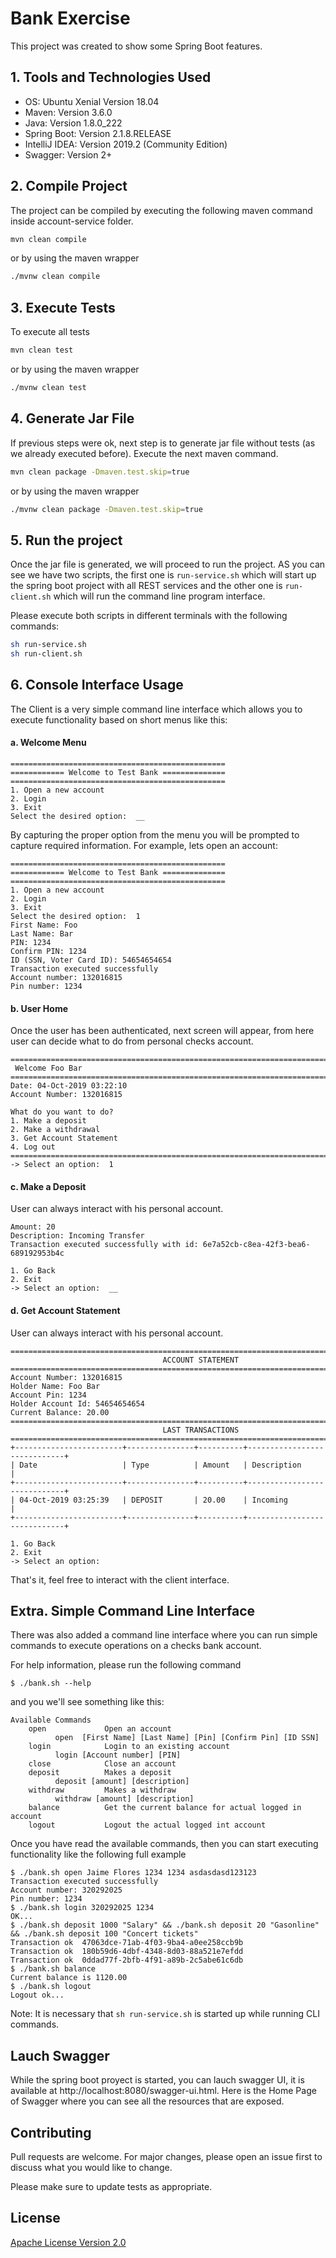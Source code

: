# Bank Exercise

This project was created to show some Spring Boot features.

## 1. Tools and Technologies Used

- OS: Ubuntu Xenial Version 18.04 
- Maven: Version 3.6.0
- Java: Version 1.8.0_222
- Spring Boot: Version 2.1.8.RELEASE
- IntelliJ IDEA: Version 2019.2 (Community Edition)
- Swagger: Version 2+

## 2. Compile Project

The project can be compiled by executing the following maven command inside account-service folder.

```bash
mvn clean compile

```
or by using the maven wrapper
```bash
./mvnw clean compile
```

## 3. Execute Tests
To execute all tests 

```bash
mvn clean test
```
or by using the maven wrapper
```bash
./mvnw clean test
```
## 4. Generate Jar File

If previous steps were ok, next step is to generate jar file without tests (as we already executed before). Execute the next maven command.

```bash
mvn clean package -Dmaven.test.skip=true
```
or by using the maven wrapper
```bash
./mvnw clean package -Dmaven.test.skip=true

```
## 5. Run the project
Once the jar file is generated, we will proceed to run the project.  AS you can see we have two scripts, the first one is `run-service.sh` which will start up the spring boot project with all REST services and the other one is `run-client.sh` which will run the command line program interface.

Please execute both scripts in different terminals with the following commands:
```bash
sh run-service.sh
sh run-client.sh
```
## 6. Console Interface Usage
The Client is a very simple command line interface which allows you to execute functionality based on short menus like this: 

#### a. Welcome Menu
```
================================================
============ Welcome to Test Bank ==============
================================================
1. Open a new account
2. Login
3. Exit
Select the desired option:  __
```
By capturing the proper option from the menu you will be prompted to capture required information. For example, lets open an account:
```
================================================
============ Welcome to Test Bank ==============
================================================
1. Open a new account
2. Login
3. Exit
Select the desired option:  1
First Name: Foo
Last Name: Bar
PIN: 1234
Confirm PIN: 1234
ID (SSN, Voter Card ID): 54654654654
Transaction executed successfully
Account number: 132016815
Pin number: 1234
```
#### b. User Home
Once the user has been authenticated, next screen will appear, from here user can decide what to do from personal checks account.
```
===================================================================================
 Welcome Foo Bar
===================================================================================
Date: 04-Oct-2019 03:22:10
Account Number: 132016815

What do you want to do?
1. Make a deposit
2. Make a withdrawal
3. Get Account Statement
4. Log out
===================================================================================
-> Select an option:  1
```
#### c. Make a Deposit
User can always interact with his personal account. 
```
Amount: 20
Description: Incoming Transfer
Transaction executed successfully with id: 6e7a52cb-c8ea-42f3-bea6-689192953b4c

1. Go Back
2. Exit
-> Select an option:  __
```
#### d. Get Account Statement
User can always interact with his personal account. 
```
===================================================================================
                                  ACCOUNT STATEMENT                                  
===================================================================================
Account Number: 132016815
Holder Name: Foo Bar
Account Pin: 1234
Holder Account Id: 54654654654
Current Balance: 20.00
===================================================================================
                                  LAST TRANSACTIONS                                
===================================================================================
+------------------------+---------------+----------+-----------------------------+
| Date                   | Type          | Amount   | Description                 |
+------------------------+---------------+----------+-----------------------------+
| 04-Oct-2019 03:25:39   | DEPOSIT       | 20.00    | Incoming                    |
+------------------------+---------------+----------+-----------------------------+

1. Go Back
2. Exit
-> Select an option:  
```
That's it, feel free to interact with the client interface.

## Extra. Simple Command Line Interface
There was also added a command line interface where you can run simple commands to execute operations on a checks bank account.

For help information, please run the following command
```
$ ./bank.sh --help
```
and you we'll see something like this:
```
Available Commands
    open             Open an account
          open  [First Name] [Last Name] [Pin] [Confirm Pin] [ID SSN]   
    login            Login to an existing account
          login [Account number] [PIN] 
    close            Close an account
    deposit          Makes a deposit
          deposit [amount] [description] 
    withdraw         Makes a withdraw
          withdraw [amount] [description] 
    balance          Get the current balance for actual logged in account
    logout           Logout the actual logged int account
```
Once you have read the available commands, then you can start executing functionality like the following full example
```
$ ./bank.sh open Jaime Flores 1234 1234 asdasdasd123123
Transaction executed successfully
Account number: 320292025
Pin number: 1234
$ ./bank.sh login 320292025 1234
OK...
$ ./bank.sh deposit 1000 "Salary" && ./bank.sh deposit 20 "Gasonline" && ./bank.sh deposit 100 "Concert tickets"
Transaction ok  47063dce-71ab-4f03-9ba4-a0ee258ccb9b
Transaction ok  180b59d6-4dbf-4348-8d03-88a521e7efdd
Transaction ok  0ddad77f-2bfb-4f91-a89b-2c5abe61c6db
$ ./bank.sh balance
Current balance is 1120.00
$ ./bank.sh logout
Logout ok...
```

Note: It is necessary that `sh run-service.sh` is started up while running CLI commands.


## Lauch Swagger
While the spring boot proyect is started, you can lauch swagger UI, it is available at http://localhost:8080/swagger-ui.html. Here is the Home Page of Swagger where you can see all the resources that are exposed.

## Contributing
Pull requests are welcome. For major changes, please open an issue first to discuss what you would like to change.

Please make sure to update tests as appropriate.

## License
[Apache License Version 2.0](http://www.apache.org/licenses/)
